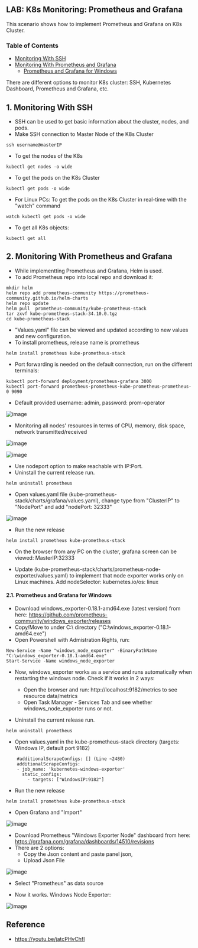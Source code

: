 ## LAB: K8s Monitoring: Prometheus and Grafana

This scenario shows how to implement Prometheus and Grafana on K8s Cluster.


### Table of Contents
- [Monitoring With SSH](#ssh)
- [Monitoring With Prometheus and Grafana](#prometheus-grafana)
  - [Prometheus and Grafana for Windows](#windows)

There are different options to monitor K8s cluster: SSH, Kubernetes Dashboard, Prometheus and Grafana, etc.
  
## 1. Monitoring With SSH <a name="ssh"></a>

- SSH can be used to get basic information about the cluster, nodes, and pods.
- Make SSH connection to Master Node of the K8s Cluster

``` 
ssh username@masterIP
```

- To get the nodes of the K8s

``` 
kubectl get nodes -o wide
```

- To get the pods on the K8s Cluster

```
kubectl get pods -o wide
```

- For Linux PCs: To get the pods on the K8s Cluster in real-time with the "watch" command

``` 
watch kubectl get pods -o wide
```

- To get all K8s objects:

```
kubectl get all
```

## 2. Monitoring With Prometheus and Grafana <a name="prometheus-grafana"></a>

- While implementting Prometheus and Grafana, Helm is used. 
- To add Prometheus repo into local repo and download it:

```
mkdir helm
helm repo add prometheus-community https://prometheus-community.github.io/helm-charts
helm repo update
helm pull  prometheus-community/kube-prometheus-stack
tar zxvf kube-prometheus-stack-34.10.0.tgz
cd kube-prometheus-stack
```

- "Values.yaml" file can be viewed and updated according to new values and new configuration.
- To install prometheus, release name is prometheus 

```
helm install prometheus kube-prometheus-stack
```

- Port forwarding is needed on the default connection, run on the different terminals: 

```
kubectl port-forward deployment/prometheus-grafana 3000
kubectl port-forward prometheus-prometheus-kube-prometheus-prometheus-0 9090
```

- Default provided username: admin, password: prom-operator

![image](https://user-images.githubusercontent.com/10358317/171119775-74e42538-afde-4cad-ac3b-01bd00b434f5.png)

- Monitoring all nodes' resources in terms of CPU, memory, disk space, network transmitted/received

![image](https://user-images.githubusercontent.com/10358317/171121847-88a7ee68-c38e-4fbd-ac72-30900e2c2e86.png)

![image](https://user-images.githubusercontent.com/10358317/171122247-d0e5a80c-0460-4ede-9e3a-8a15fa03b89b.png)


- Use nodeport option to make reachable with IP:Port. 
- Uninstall the current release run.

```
helm uninstall prometheus
```

- Open values.yaml file (kube-prometheus-stack/charts/grafana/values.yaml), change type from "ClusterIP" to "NodePort" and add "nodePort: 32333" 

![image](https://user-images.githubusercontent.com/10358317/171122676-59c04a9d-1170-42cb-8c84-d1de9e6c341e.png)

- Run the new release

```
helm install prometheus kube-prometheus-stack
```

- On the browser from any PC on the cluster, grafana screen can be viewed: MasterIP:32333

- Update (kube-prometheus-stack/charts/prometheus-node-exporter/values.yaml) to implement that node exporter works only on Linux machines. Add nodeSelector: kubernetes.io/os: linux

#### 2.1. Prometheus and Grafana for Windows <a name="windows"></a>

- Download windows_exporter-0.18.1-amd64.exe (latest version) from here: https://github.com/prometheus-community/windows_exporter/releases
- Copy/Move to under C:\ directory ("C:\windows_exporter-0.18.1-amd64.exe")
- Open Powershell with Admistration Rights, run:

```
New-Service -Name "windows_node_exporter" -BinaryPathName "C:\windows_exporter-0.18.1-amd64.exe"
Start-Service -Name windows_node_exporter
```
- Now, windows_exporter works as a service and runs automatically when restarting the windows node.  Check if it works in 2 ways: 
  - Open the browser and run: http://localhost:9182/metrics  to see resource data/metrics
  - Open Task Manager - Services Tab and see whether windows_node_exporter runs or not.

- Uninstall the current release run.

```
helm uninstall prometheus
```

- Open values.yaml in the kube-prometheus-stack directory (targets:  Windows IP, default port 9182)

```
    #additionalScrapeConfigs: [] (Line ~2480)
    additionalScrapeConfigs:
    - job_name: 'kubernetes-windows-exporter'
      static_configs:
        - targets: ["WindowsIP:9182"] 
```

- Run the new release

```
helm install prometheus kube-prometheus-stack
```

- Open Grafana and "Import"

![image](https://user-images.githubusercontent.com/10358317/171125351-f2560aff-f9cb-4929-9971-2d3c94c10891.png)

- Download Prometheus "Windows Exporter Node" dashboard from here: https://grafana.com/grafana/dashboards/14510/revisions
- There are  2 options: 
  - Copy the Json content and paste panel json,
  - Upload Json File

![image](https://user-images.githubusercontent.com/10358317/171125688-1df89d6f-ea85-4b13-bc0d-86934e6e4017.png)

- Select "Prometheus" as data source

- Now it works. Windows Node Exporter:

![image](https://user-images.githubusercontent.com/10358317/171122469-7b53a060-d778-463e-b215-cf8befb076b9.png)

## Reference

- https://youtu.be/jatcPHvChfI 
